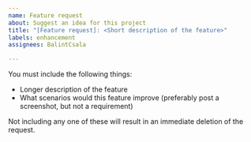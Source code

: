```yaml
---
name: Feature request
about: Suggest an idea for this project
title: "[Feature request]: <Short description of the feature>"
labels: enhancement
assignees: BalintCsala

---
```


You must include the following things:

- Longer description of the feature
- What scenarios would this feature improve (preferably post a screenshot, but not a requirement)

Not including any one of these will result in an immediate deletion of the request.